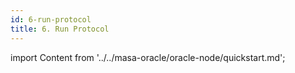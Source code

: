 ```yaml
---
id: 6-run-protocol
title: 6. Run Protocol
---
```


import Content from '../../masa-oracle/oracle-node/quickstart.md';

<Content />
